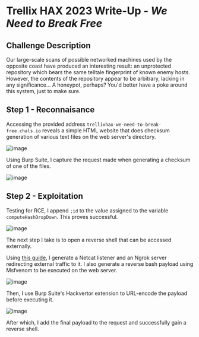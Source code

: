 # Trellix HAX 2023 Write-Up - *We Need to Break Free*

## Challenge Description

Our large-scale scans of possible networked machines used by the opposite coast have produced an interesting result: an unprotected repository which bears the same telltale fingerprint of known enemy hosts. However, the contents of the repository appear to be arbitrary, lacking in any significance... A honeypot, perhaps? You'd better have a poke around this system, just to make sure.

## Step 1 - Reconnaisance

Accessing the provided address ```trellixhax-we-need-to-break-free.chals.io``` reveals a simple HTML website that does checksum generation of various text files on the web server's directory.

![image](https://user-images.githubusercontent.com/45502375/221381875-661721ae-2fed-4620-9a76-d720f3ecc975.png)

Using Burp Suite, I capture the request made when generating a checksum of one of the files.

![image](https://user-images.githubusercontent.com/45502375/221381950-a1ee1073-ab74-4348-b54a-ee4fd3f36894.png)

## Step 2 - Exploitation

Testing for RCE, I append ```;id``` to the value assigned to the variable ```computeHashDropDown```. This proves successful.

![image](https://user-images.githubusercontent.com/45502375/221382062-e2e140cf-e5e5-4667-b4b3-90214821e03e.png)

The next step I take is to open a reverse shell that can be accessed externally.

Using [this guide](https://systemweakness.com/how-to-catch-a-reverse-shell-over-the-internet-66d1be5f7bb9), I generate a Netcat listener and an Ngrok server redirecting external traffic to it. I also generate a reverse bash payload using Msfvenom to be executed on the web server.

![image](https://user-images.githubusercontent.com/45502375/221382300-552c6217-bbf5-4abf-b3a6-dc5f84e03737.png)

Then, I use Burp Suite's Hackvertor extension to URL-encode the payload before executing it.

![image](https://user-images.githubusercontent.com/45502375/221382242-a7ff1b45-a102-45b7-9da8-17c8226d68b9.png)

After which, I add the final payload to the request and successfully gain a reverse shell.

